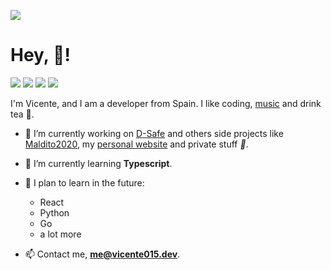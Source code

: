 ![](https://i.imgur.com/y3k4PK8.gif)
# Hey, :wave:!

![](https://img.shields.io/endpoint?label=currently&url=https://dev.discordprofiles.me/api/badge/status/287574458963722240?simple=true) ![](https://img.shields.io/endpoint?url=https://dev.discordprofiles.me/api/badge/playing/287574458963722240?vscode=false) ![](https://img.shields.io/endpoint?url=https://dev.discordprofiles.me/api/badge/vscode/287574458963722240) ![](https://img.shields.io/endpoint?url=https://dev.discordprofiles.me/api/badge/spotify/287574458963722240)

I'm Vicente, and I am a developer from Spain. I like coding, [music](https://open.spotify.com/user/fck71oml0kxua7pwp11hut5d0) and drink tea :tea:.

- 🔭 I’m currently working on [D-Safe](https://discordsafe.com) and others side projects like [Maldito2020](https://maldito2020.com), my [personal website](https://vicent015.dev) and private stuff *:eyes:*.

- 🌱 I’m currently learning **Typescript**.

- 🎏 I plan to learn in the future:
  * React
  * Python
  * Go
  * a lot more

- 📫 Contact me, **me@vicente015.dev**.

<!--- Top Languages
[![Top Langs](https://github-readme-stats.vercel.app/api/top-langs/?username=Vicente015&title_color=FFA759&icon_color=FFD580&bg_color=1F2430&text_color=FFCC66&layout=compact)](https://github.com/anuraghazra/github-readme-stats)
-->
<!--- GitHub Stats
[![Vicente github stats](https://github-readme-stats.vercel.app/api?username=Vicente015&hide=["prs","issues"]&show_icons=true&title_color=FFFFFF&icon_color=FFFFFF&text_color=FFFFFF&bg_color=7289DA)](https://vicente015.dev/)
-->
